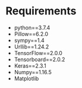 # Requirements
- python==3.7.4
- Pillow==6.2.0
- sympy==1.4  
- Urllib==1.24.2
- TensorFlow==2.0.0
- Tensorboard==2.0.2
- Keras==2.3.1
- Numpy==1.16.5
- Matplotlib
